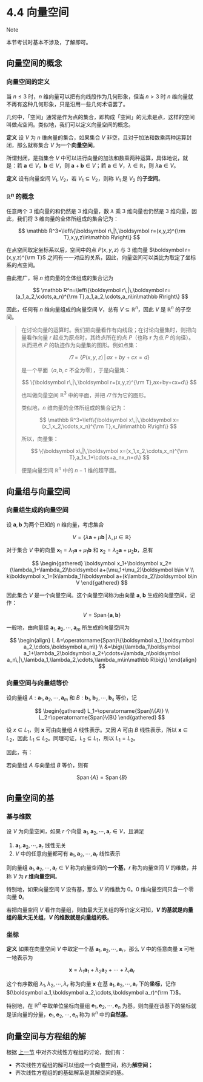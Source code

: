 # 4.4 向量空间

> [!note]
>
> 本节考试时基本不涉及，了解即可。

## 向量空间的概念

### 向量空间的定义

当 $n\le3$ 时，$n$ 维向量可以把有向线段作为几何形象，但当 $n>3$ 时 $n$ 维向量就不再有这种几何形象，只是沿用一些几何术语罢了。

几何中，「空间」通常是作为点的集合，即构成「空间」的元素是点，这样的空间叫做点空间。类似地，我们可以定义向量空间的概念。

**定义** 设 $V$ 为 $n$ 维向量的集合，如果集合 $V$ 非空，且对于加法和数乘两种运算封闭，那么就称集合 $V$ 为一个**向量空间**。

所谓封闭，是指集合 $V$ 中可以进行向量的加法和数乘两种运算，具体地说，就是：若 $\boldsymbol a\in V$，$\boldsymbol b\in V$，则 $\boldsymbol a+\boldsymbol b\in V$；若 $\boldsymbol a\in V$，$\lambda\in\mathbb R$，则 $\lambda\boldsymbol a\in V$。

**定义** 设有向量空间 $V_1,V_2$，若 $V_1\subseteq V_2$，则称 $V_1$ 是 $V_2$ 的**子空间**。

### $\mathbb R^n$ 的概念

任意两个 3 维向量的和仍然是 3 维向量，数 $\lambda$ 乘 3 维向量也仍然是 3 维向量，因此，我们将 3 维向量的全体所组成的集合记为：

$$
\mathbb R^3=\left\{\boldsymbol r\,|\,\boldsymbol r=(x,y,z)^{\rm T},x,y,z\in\mathbb R\right\}
$$

在点空间取定坐标系以后，空间中的点 $P(x,y,z)$ 与 3 维向量 $\boldsymbol r=(x,y,z)^{\rm T}$ 之间有一一对应的关系，因此，向量空间可以类比为取定了坐标系的点空间。

由此推广，将 $n$ 维向量的全体组成的集合记为

$$
\mathbb R^n=\left\{\boldsymbol r\,|\,\boldsymbol r=(a_1,a_2,\cdots,a_n)^{\rm T},a_1,a_2,\cdots,a_n\in\mathbb R\right\}
$$

因此，任何有 $n$ 维向量组成的向量空间 $V$，总有 $V\subseteq \mathbb R^n$，因此 $V$ 是 $\mathbb R^n$ 的子空间。

> 在讨论向量的运算时。我们把向量看作有向线段；在讨论向量集时，则把向量看作向量 $r$ 起点为原点时，其终点所在的点 $P$（也称 $\boldsymbol r$ 为点 $P$ 的向径）。从而把点 $P$ 的轨迹作为向量集的图形。例如点集：
>
> $$
> \varPi=\{P(x,y,z)\,|\,ax+by+cx=d\}
> $$
>
> 是一个平面（$a,b,c$ 不全为零），于是向量集：
>
> $$
> \{\boldsymbol r\,|\,\boldsymbol r=(x,y,z)^{\rm T},ax+by+cx=d\}
> $$
>
> 也叫做向量空间 $\mathbb R^3$ 中的平面，并把 $\varPi$ 作为它的图形。
>
> 类似地，$n$ 维向量的全体所组成的集合记为：
>
> $$
> \mathbb R^3=\left\{\boldsymbol x\,|\,\boldsymbol x=(x_1,x_2,\cdots,x_n)^{\rm T},x_i\in\mathbb R\right\}
> $$
>
> 所以，向量集：
>
> $$
> \{\boldsymbol x\,|\,\boldsymbol x=(x_1,x_2,\cdots,x_n)^{\rm T},a_1x_1+\cdots+a_nx_n=d\}
> $$
>
> 便是向量空间 $\mathbb R^n$ 中的 $n-1$ 维的超平面。

## 向量组与向量空间

### 向量组生成的向量空间

设 $\boldsymbol a,\boldsymbol b$ 为两个已知的 $n$ 维向量，考虑集合

$$
V=\{\lambda\boldsymbol a+\mu\boldsymbol b\,|\,\lambda,\mu\in\mathbb R\}
$$

对于集合 $V$ 中的向量 $\boldsymbol x_1=\lambda_1\boldsymbol a+\mu_1\boldsymbol b$ 和 $\boldsymbol x_2=\lambda_2\boldsymbol a+\mu_2\boldsymbol b$，总有

$$
\begin{gathered}
\boldsymbol x_1+\boldsymbol x_2=(\lambda_1+\lambda_2)\boldsymbol a+(\mu_1+\mu_2)\boldsymbol b\in V \\
k\boldsymbol x_1=(k\lambda_1)\boldsymbol a+(k\lambda_2)\boldsymbol b\in V
\end{gathered}
$$

因此集合 $V$ 是一个向量空间。这个向量空间称为由向量 $\boldsymbol a$, $\boldsymbol b$ 生成的向量空间，记作：

$$
V=\operatorname{Span}\{\boldsymbol a,\boldsymbol b\}
$$

一般地，由向量组 $\boldsymbol a_1,\boldsymbol a_2,\cdots,\boldsymbol a_m$ 所生成的向量空间为

$$
\begin{align}
L
&=\operatorname{Span}\{\boldsymbol a_1,\boldsymbol a_2,\cdots,\boldsymbol a_m\} \\
&=\big\{\lambda_1\boldsymbol a_1+\lambda_2\boldsymbol a_2+\cdots+\lambda_n\boldsymbol a_n\,|\,\lambda_1,\lambda_2,\cdots,\lambda_m\in\mathbb R\big\}
\end{align}
$$

### 向量空间与向量组等价

设向量组 $A:\boldsymbol a_1,\boldsymbol a_2,\cdots,\boldsymbol a_m$ 和 $B:\boldsymbol b_1,\boldsymbol b_2,\cdots,\boldsymbol b_s$ 等价，记

$$
\begin{gathered}
L_1=\operatorname{Span}\{A\} \\
L_2=\operatorname{Span}\{B\}
\end{gathered}
$$

设 $x\in L_1$，则 $\boldsymbol x$ 可由向量组 $A$ 线性表示。又因 $A$ 可由 $B$ 线性表示，所以 $\boldsymbol x\in L_2$，因此 $L_1\subseteq L_2$。同理可证，$L_2\subseteq L_1$，所以 $L_1=L_2$。

因此，有：

若向量组 $A$ 与向量组 $B$ 等价，则有

$$
\operatorname{Span}\{A\}=\operatorname{Span}\{B\}
$$

## 向量空间的基

### 基与维数

设 $V$ 为向量空间，如果 $r$ 个向量 $\boldsymbol a_1,\boldsymbol a_2,\cdots,\boldsymbol a_r\in V$，且满足

1. $\boldsymbol a_1,\boldsymbol a_2,\cdots,\boldsymbol a_r$ 线性无关
2. $V$ 中的任意向量都可有 $\boldsymbol a_1,\boldsymbol a_2,\cdots,\boldsymbol a_r$ 线性表示

则向量组 $\boldsymbol a_1,\boldsymbol a_2,\cdots,\boldsymbol a_r\in V$ 称为向量空间的**一个基**，$r$ 称为向量空间 $V$ 的维数，并称 $V$ 为 **$r$ 维向量空间**。

特别地，如果向量空间 $V$ 没有基，那么 $V$ 的维数为 $0$。$0$ 维向量空间只含一个零向量 $\boldsymbol 0$。

若把向量空间 $V$ 看作向量组，则由最大无关组的等价定义可知，**$V$ 的基就是向量组的最大无关组**，**$V$ 的维数就是向量组的秩**。

### 坐标

**定义** 如果在向量空间 $V$ 中取定一个基 $\boldsymbol a_1,\boldsymbol a_2,\cdots,\boldsymbol a_r$，那么 $V$ 中的任意向量 $\boldsymbol x$ 可唯一地表示为

$$
\boldsymbol x=\lambda_1\boldsymbol a_1+\lambda_2\boldsymbol a_2+\cdots+\lambda_r\boldsymbol a_r
$$

这个有序数组 $\lambda_1,\lambda_2,\cdots,\lambda_r$ 称为向量 $\boldsymbol x$ 在基 $\boldsymbol a_1,\boldsymbol a_2,\cdots,\boldsymbol a_r$ 下的**坐标**，记作 $(\boldsymbol a_1,\boldsymbol a_2,\cdots,\boldsymbol a_r)^{\rm T}$。

特别地，在 $\mathbb R^n$ 中取单位坐标向量组 $\boldsymbol e_1,\boldsymbol e_2,\cdots,\boldsymbol e_n$ 为基，则向量在该基下的坐标就是该向量的分量，$\boldsymbol e_1,\boldsymbol e_2,\cdots,\boldsymbol e_n$ 称为 $\mathbb R^n$ 中的**自然基**。

## 向量空间与方程组的解

根据 [上一节](./4.3%20线性方程组解的结构) 中对齐次线性方程组的讨论，我们有：

- 齐次线性方程组的解可以组成一个向量空间，称为**解空间**；
- 齐次线性方程组的的基础解系是其解空间的基。
